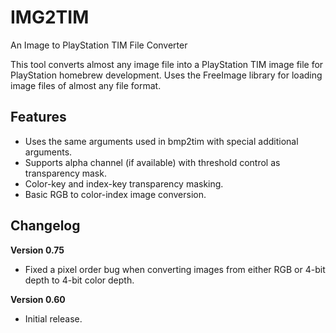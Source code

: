 # IMG2TIM
An Image to PlayStation TIM File Converter

This tool converts almost any image file into a PlayStation TIM image file for PlayStation homebrew development. Uses the FreeImage library for loading image files of almost any file format.

## Features
* Uses the same arguments used in bmp2tim with special additional arguments.
* Supports alpha channel (if available) with threshold control as transparency mask.
* Color-key and index-key transparency masking.
* Basic RGB to color-index image conversion.

## Changelog
**Version 0.75**
* Fixed a pixel order bug when converting images from either RGB or 4-bit depth to 4-bit color depth.

**Version 0.60**
* Initial release.